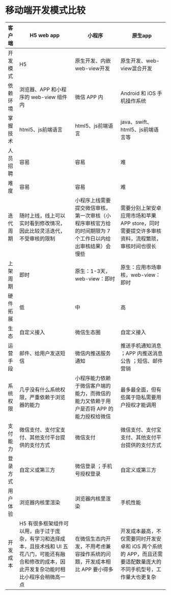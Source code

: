 # 移动端开发模式比较

|客户端  |H5 web app|小程序 |原生app |
|:----- |----- |----- |-----|
|开发模式|H5|原生开发、内嵌web-view开发|原生开发、web-view混合开发|
|依赖环境|浏览器、APP 和小程序的 web-view 组件内|微信 APP 内|Android 和 iOS 手机操作系统|
|掌握技术|html5、js前端语言|html5、js前端语言|java、swift、html5、js前端语言等|
|人员招聘|容易|容易|难|
|难度|容易|容易|难|
|迭代周期|随时上线，线上可以实时看到修改情况，因此比较灵活迭代，不受审核的限制|小程序上线需要提交微信审核，第一次审核（小程序审核官方给的时间期限为 7 个工作日以内给出审核结果）会慢些|需要分别上架安卓应用市场和苹果 APP store，同时需要提交许多审核资料，流程繁琐，审核时间也很长|
|上架周期|即时|原生：1-3天，web-view：即时|原生：应用市场审核，web-view：即时|
|硬件拓展|低|中|高|
|生态|自定义接入|微信生态圈|自定义接入|
|运营手段|邮件、给用户发送短信|微信内推送服务通知|推送手机通知消息 ；APP 内推送消息公告 ；短信、邮件营销|
|系统权限|几乎没有什么系统权限，严重依赖于浏览器的能力|小程序能力依赖于微信客户端的能力，而微信的能力又依赖于用户是否将 APP 的能力授权给微信|最多最全面，但有些属于隐私需要用户授权才能调用|
|支付能力|微信支付、支付宝支付、其他支付平台提供的支付方式|微信支付|微信支付、支付宝支付、其他支付平台提供的支付方式|
|登录方式|自定义或第三方|微信登录 ；手机号授权登录|自定义或第三方|
|用户体验|浏览器内核里渲染|浏览器内核里渲染|手机性能|
|开发成本|H5 有很多框架组件可以用，由于过于庞杂，有学习和选择成本，且技术栈和 UI 五花八门，可能还有融合和修改的成本，因此开发复杂功能时相比小程序会稍微高一点|在微信生态内开发，不用考虑兼容操作系统的问题，开发成本相比 APP 要小得多|开发成本最高，不仅需要同时开发安卓和 iOS 两个系统的 APP，而且还需要适配数量庞大的不同手机型号，工作量大也更复杂|